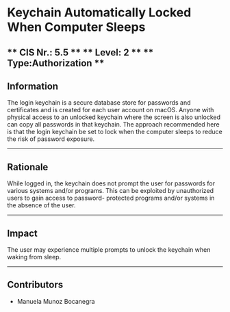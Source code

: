 # Keychain Automatically Locked When Computer Sleeps

** CIS Nr.: 5.5 **
** Level: 2 **
** Type:Authorization **
------------------------
## Information 

The login keychain is a secure database store for passwords and certificates and is created for each user account on macOS. Anyone with physical access to an unlocked keychain where the screen is also unlocked can copy all passwords in that keychain. The approach recommended here is that the login keychain be set to lock when the computer sleeps to reduce the risk of password exposure.


---
## Rationale

While logged in, the keychain does not prompt the user for passwords for various systems and/or programs. This can be exploited by unauthorized users to gain access to password- protected programs and/or systems in the absence of the user.

--- 

## Impact

The user may experience multiple prompts to unlock the keychain when waking from sleep.

---

## Contributors

- Manuela Munoz Bocanegra


